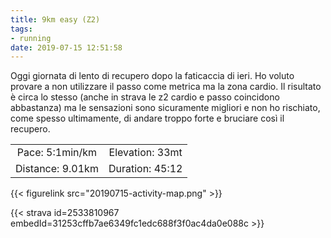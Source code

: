 ```yaml
---
title: 9km easy (Z2)
tags:
- running
date: 2019-07-15 12:51:58
---
```

Oggi giornata di lento di recupero dopo la faticaccia di ieri. Ho voluto provare a non utilizzare il passo come metrica ma la zona cardio. Il risultato è circa lo stesso (anche in strava le z2 cardio e passo coincidono abbastanza) ma le sensazioni sono sicuramente migliori e non ho rischiato, come spesso ultimamente, di andare troppo forte e bruciare così il recupero.

| | |
| :-: | :-: |
| Pace: 5:1min/km | Elevation: 33mt |
| Distance: 9.01km | Duration: 45:12 |



{{< figurelink src="20190715-activity-map.png" >}}


{{< strava id=2533810967 embedId=31253cffb7ae6349fc1edc688f3f0ac4da0e088c >}}
